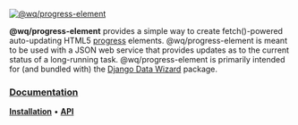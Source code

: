 [![@wq/progress-element][logo]][docs]

**@wq/progress-element** provides a simple way to create fetch()-powered auto-updating HTML5 [progress] elements. @wq/progress-element is meant to be used with a JSON web service that provides updates as to the current status of a long-running task. @wq/progress-element is primarily intended for (and bundled with) the [Django Data Wizard] package.

### [Documentation][docs]

[**Installation**][installation]
&bull;
[**API**][api]

[logo]: https://django-data-wizard.wq.io/images/@wq/progress-element.svg
[docs]: https://django-data-wizard.wq.io/@wq/progress-element
[installation]: https://django-data-wizard.wq.io/@wq/progress-element#installation
[api]: https://django-data-wizard.wq.io/@wq/progress-element#api

[progress]: https://developer.mozilla.org/en-US/docs/Web/HTML/Element/progress
[Django Data Wizard]: https://django-data-wizard.wq.io/
